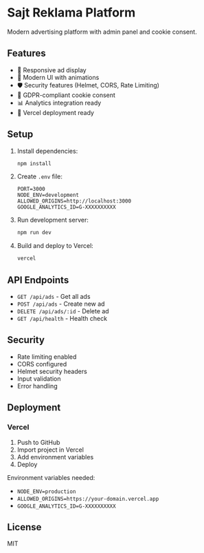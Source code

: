 # Sajt Reklama Platform

Modern advertising platform with admin panel and cookie consent.

## Features

- 📱 Responsive ad display
- 🎨 Modern UI with animations
- 🛡️ Security features (Helmet, CORS, Rate Limiting)
- 🍪 GDPR-compliant cookie consent
- 📊 Analytics integration ready
- 🚀 Vercel deployment ready

## Setup

1. Install dependencies:

   ```bash
   npm install
   ```

2. Create `.env` file:

   ```env
   PORT=3000
   NODE_ENV=development
   ALLOWED_ORIGINS=http://localhost:3000
   GOOGLE_ANALYTICS_ID=G-XXXXXXXXXX
   ```

3. Run development server:

   ```bash
   npm run dev
   ```

4. Build and deploy to Vercel:

   ```bash
   vercel
   ```

## API Endpoints

- `GET /api/ads` - Get all ads
- `POST /api/ads` - Create new ad
- `DELETE /api/ads/:id` - Delete ad
- `GET /api/health` - Health check

## Security

- Rate limiting enabled
- CORS configured
- Helmet security headers
- Input validation
- Error handling

## Deployment

### Vercel

1. Push to GitHub
2. Import project in Vercel
3. Add environment variables
4. Deploy

Environment variables needed:

- `NODE_ENV=production`
- `ALLOWED_ORIGINS=https://your-domain.vercel.app`
- `GOOGLE_ANALYTICS_ID=G-XXXXXXXXXX`

## License

MIT
